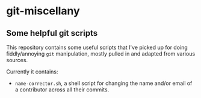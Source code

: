 # git-miscellany
## Some helpful git scripts

This repository contains some useful scripts that I've picked up for doing fiddly/annoying `git` manipulation, mostly pulled in and adapted from various sources.

Currently it contains:

- `name-corrector.sh`, a shell script for changing the name and/or email of a contributor across all their commits.
